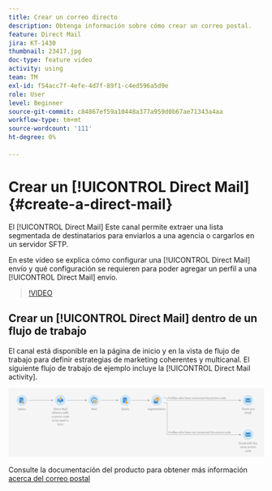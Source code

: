 ```yaml
---
title: Crear un correo directo
description: Obtenga información sobre cómo crear un correo postal.
feature: Direct Mail
jira: KT-1430
thumbnail: 23417.jpg
doc-type: feature video
activity: using
team: TM
exl-id: f54acc7f-4efe-4d7f-89f1-c4ed596a5d9e
role: User
level: Beginner
source-git-commit: c84867ef59a10448a377a959d0b67ae71343a4aa
workflow-type: tm+mt
source-wordcount: '111'
ht-degree: 0%

---
```


# Crear un [!UICONTROL Direct Mail] {#create-a-direct-mail}

El [!UICONTROL Direct Mail] Este canal permite extraer una lista segmentada de destinatarios para enviarlos a una agencia o cargarlos en un servidor SFTP.

En este vídeo se explica cómo configurar una [!UICONTROL Direct Mail] envío y qué configuración se requieren para poder agregar un perfil a una [!UICONTROL Direct Mail] envío.

>[!VIDEO](https://video.tv.adobe.com/v/23417?quality=12&learn=on)

## Crear un [!UICONTROL Direct Mail] dentro de un flujo de trabajo

El canal está disponible en la página de inicio y en la vista de flujo de trabajo para definir estrategias de marketing coherentes y multicanal. El siguiente flujo de trabajo de ejemplo incluye la [!UICONTROL Direct Mail activity].

![Imagen de flujo de trabajo](/help/assets/direct_mail_examplewf.png)

Consulte la documentación del producto para obtener más información [acerca del correo postal](https://experienceleague.adobe.com/docs/campaign-standard/using/communication-channels/direct-mail/about-direct-mail.html)
